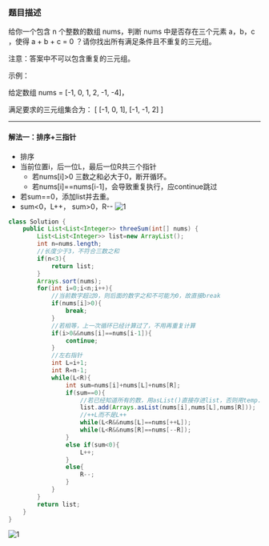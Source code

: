 ### 题目描述
给你一个包含 n 个整数的数组 nums，判断 nums 中是否存在三个元素 a，b，c ，使得 a + b + c = 0 ？请你找出所有满足条件且不重复的三元组。

注意：答案中不可以包含重复的三元组。

 

示例：

给定数组 nums = [-1, 0, 1, 2, -1, -4]，

满足要求的三元组集合为：
[
  [-1, 0, 1],
  [-1, -1, 2]
]
***

#### 解法一：排序+三指针
* 排序
* 当前位置i，后一位L，最后一位R共三个指针
    * 若nums[i]>0  三数之和必大于0，断开循环。
    * 若nums[i]==nums[i-1]，会导致重复执行，应continue跳过
* 若sum==0，添加list并去重。
* sum<0，L++，  sum>0，R--
![1](D:\leetcode\图片\15.三数之和\1.gif)

```java
class Solution {
    public List<List<Integer>> threeSum(int[] nums) {
        List<List<Integer>> list=new ArrayList();
        int n=nums.length;
        //长度少于3，不符合三数之和
        if(n<3){
            return list;
        }
        Arrays.sort(nums);
        for(int i=0;i<n;i++){
            //当前数字超过0，则后面的数字之和不可能为0，故直接break
            if(nums[i]>0){
                break;
            }
            //若相等，上一次循环已经计算过了，不用再重复计算
            if(i>0&&nums[i]==nums[i-1]){
                continue;
            }
            //左右指针
            int L=i+1;
            int R=n-1;
            while(L<R){
                int sum=nums[i]+nums[L]+nums[R];
                if(sum==0){
                    //若已经知道所有的数，用asList()直接存进list，否则用temp.add()一步步来
                    list.add(Arrays.asList(nums[i],nums[L],nums[R]));
                    //++L而不是L++
                    while(L<R&&nums[L]==nums[++L]);
                    while(L<R&&nums[R]==nums[--R]);
                }
                else if(sum<0){
                    L++;
                }
                else{
                    R--;
                }
            }
        }
        return list;
    }
}
```
![1](D:\leetcode\图片\15.三数之和\1.PNG)